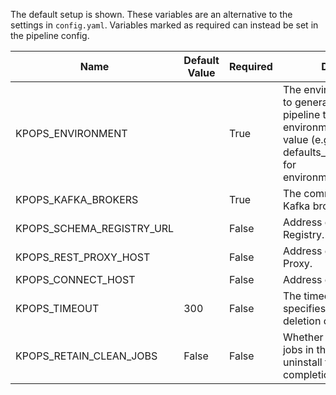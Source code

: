 
The default setup is shown. These variables are an alternative to the settings in `config.yaml`. Variables marked as required can instead be set in the pipeline config.

|          Name           |Default Value|Required|                                                                                Description                                                                                 |   Setting name    |
|-------------------------|-------------|--------|----------------------------------------------------------------------------------------------------------------------------------------------------------------------------|-------------------|
|KPOPS_ENVIRONMENT        |             |True    |The environment you want to generate and deploy the pipeline to. Suffix your environment files with this value (e.g. defaults_development.yaml for environment=development).|environment        |
|KPOPS_KAFKA_BROKERS      |             |True    |The comma separated Kafka brokers address.                                                                                                                                  |brokers            |
|KPOPS_SCHEMA_REGISTRY_URL|             |False   |Address of the Schema Registry.                                                                                                                                             |schema_registry_url|
|KPOPS_REST_PROXY_HOST    |             |False   |Address of the Kafka REST Proxy.                                                                                                                                            |kafka_rest_host    |
|KPOPS_CONNECT_HOST       |             |False   |Address of Kafka Connect.                                                                                                                                                   |kafka_connect_host |
|KPOPS_TIMEOUT            |          300|False   |The timeout in seconds that specifies when actions like deletion or deploy timeout.                                                                                         |timeout            |
|KPOPS_RETAIN_CLEAN_JOBS  |False        |False   |Whether to retain clean up jobs in the cluster or uninstall the, after completion.                                                                                          |retain_clean_jobs  |
